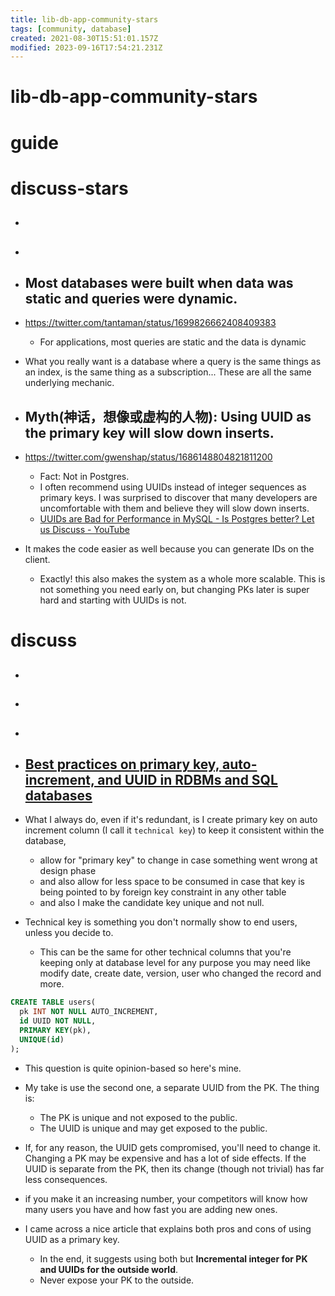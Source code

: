 ```yaml
---
title: lib-db-app-community-stars
tags: [community, database]
created: 2021-08-30T15:51:01.157Z
modified: 2023-09-16T17:54:21.231Z
---
```


# lib-db-app-community-stars

# guide

# discuss-stars
- ## 

- ## 

- ## Most databases were built when data was static and queries were dynamic. 
- https://twitter.com/tantaman/status/1699826662408409383
  - For applications, most queries are static and the data is dynamic
- What you really want is a database where a query is the same things as an index, is the same thing as a subscription... These are all the same underlying mechanic.

- ## Myth(神话，想像或虚构的人物): Using UUID as the primary key will slow down inserts. 
- https://twitter.com/gwenshap/status/1686148804821811200
  - Fact: Not in Postgres.
  - I often recommend using UUIDs instead of integer sequences as primary keys. I was surprised to discover that many developers are uncomfortable with them and believe they will slow down inserts. 
  - [UUIDs are Bad for Performance in MySQL - Is Postgres better? Let us Discuss - YouTube](https://www.youtube.com/watch?v=Y5mWz4vK10A)
- It makes the code easier as well because you can generate IDs on the client.
  - Exactly! this also makes the system as a whole more scalable. This is not something you need early on, but changing PKs later is super hard and starting with UUIDs is not.

# discuss
- ## 

- ## 

- ## 

- ## [Best practices on primary key, auto-increment, and UUID in RDBMs and SQL databases](https://stackoverflow.com/questions/52414414)

- What I always do, even if it's redundant, is I create primary key on auto increment column (I call it `technical key`) to keep it consistent within the database, 
  - allow for "primary key" to change in case something went wrong at design phase 
  - and also allow for less space to be consumed in case that key is being pointed to by foreign key constraint in any other table 
  - and also I make the candidate key unique and not null.
- Technical key is something you don't normally show to end users, unless you decide to. 
  - This can be the same for other technical columns that you're keeping only at database level for any purpose you may need like modify date, create date, version, user who changed the record and more.

```SQL
CREATE TABLE users(
  pk INT NOT NULL AUTO_INCREMENT,
  id UUID NOT NULL,
  PRIMARY KEY(pk),
  UNIQUE(id)
);
```

- This question is quite opinion-based so here's mine.
- My take is use the second one, a separate UUID from the PK. The thing is:
  - The PK is unique and not exposed to the public.
  - The UUID is unique and may get exposed to the public.
- If, for any reason, the UUID gets compromised, you'll need to change it. Changing a PK may be expensive and has a lot of side effects. If the UUID is separate from the PK, then its change (though not trivial) has far less consequences.

- if you make it an increasing number, your competitors will know how many users you have and how fast you are adding new ones.

- I came across a nice article that explains both pros and cons of using UUID as a primary key. 
  - In the end, it suggests using both but **Incremental integer for PK and UUIDs for the outside world**. 
  - Never expose your PK to the outside.

